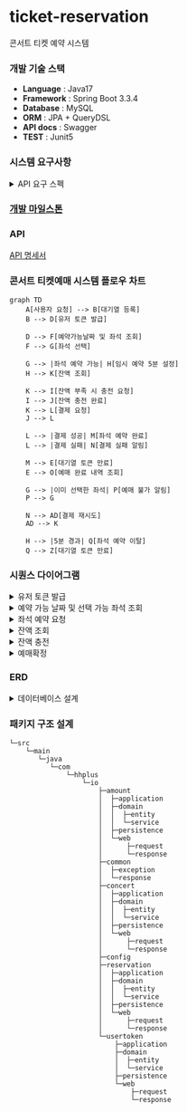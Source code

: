 # ticket-reservation
 콘서트 티켓 예약 시스템

### 개발 기술 스택
- **Language** : Java17
- **Framework** : Spring Boot 3.3.4
- **Database** : MySQL
- **ORM** : JPA + QueryDSL
- **API docs** : Swagger
- **TEST** : Junit5


### 시스템 요구사항
<details>
  <summary>API 요구 스펙</summary>

**1️⃣ `주요`유저 대기열 토큰 기능**

- 서비스를 이용할 토큰을 발급받는 API를 작성합니다.
- 토큰은 유저의 UUID 와 해당 유저의 대기열을 관리할 수 있는 정보 ( 대기 순서 or 잔여 시간 등 ) 를 포함합니다.
- 이후 모든 API 는 위 토큰을 이용해 대기열 검증을 통과해야 이용 가능합니다.

> 기본적으로 폴링으로 본인의 대기열을 확인한다고 가정하며, 다른 방안 또한 고려해보고 구현해 볼 수 있습니다.
>

**2️⃣ `기본` 예약 가능 날짜 / 좌석 API**

- 예약가능한 날짜와 해당 날짜의 좌석을 조회하는 API 를 각각 작성합니다.
- 예약 가능한 날짜 목록을 조회할 수 있습니다.
- 날짜 정보를 입력받아 예약가능한 좌석정보를 조회할 수 있습니다.

> 좌석 정보는 1 ~ 50 까지의 좌석번호로 관리됩니다.
>

3️⃣ **`주요` 좌석 예약 요청 API**

- 좌석 예약과 동시에 해당 좌석은 그 유저에게 약 5분간 임시 배정됩니다. ( 시간은 정책에 따라 자율적으로 정의합니다. )
- 날짜와 좌석 정보를 입력받아 좌석을 예약 처리하는 API 를 작성합니다.
- 만약 배정 시간 내에 결제가 완료되지 않는다면 좌석에 대한 임시 배정은 해제되어야 하며 임시배정 상태의 좌석에 대해 다른 사용자는 예약할 수 없어야 한다.

4️⃣ **`기본`**  **잔액 충전 / 조회 API**

- 결제에 사용될 금액을 API 를 통해 충전하는 API 를 작성합니다.
- 사용자 식별자 및 충전할 금액을 받아 잔액을 충전합니다.
- 사용자 식별자를 통해 해당 사용자의 잔액을 조회합니다.

5️⃣ **`주요` 결제 API**

- 결제 처리하고 결제 내역을 생성하는 API 를 작성합니다.
- 결제가 완료되면 해당 좌석의 소유권을 유저에게 배정하고 대기열 토큰을 만료시킵니다.
</details>

### [개발 마일스톤](https://github.com/users/maiorem/projects/2)

### API 
[API 명세서](https://docs.google.com/spreadsheets/d/1ClRDu49AR7M-U53IVL--cpwFlNVCGPH9BHyfGmiLfE0/edit?usp=sharing)



### 콘서트 티켓예매 시스템 플로우 차트
```mermaid
graph TD
    A[사용자 요청] --> B[대기열 등록]
    B --> D[유저 토큰 발급]
    
    D --> F[예약가능날짜 및 좌석 조회]
    F --> G[좌석 선택]
    
    G --> |좌석 예약 가능| H[임시 예약 5분 설정]
    H --> K[잔액 조회]
    
    K --> I[잔액 부족 시 충전 요청]
    I --> J[잔액 충전 완료]
    K --> L[결제 요청]
    J --> L
    
    L --> |결제 성공| M[좌석 예약 완료]
    L --> |결제 실패| N[결제 실패 알림]
    
    M --> E[대기열 토큰 만료]
    E --> O[예매 완료 내역 조회]
    
    G --> |이미 선택한 좌석| P[예매 불가 알림]
    P --> G
    
    N --> AD[결제 재시도]
    AD --> K

    H --> |5분 경과| Q[좌석 예약 이탈]
    Q --> Z[대기열 토큰 만료]
```


### 시퀀스 다이어그램 

<details>
  <summary>유저 토큰 발급</summary>

```mermaid
sequenceDiagram
    actor  User
    participant 유저토큰발급API
    participant Service
    participant DB

    %% 대기열 등록
    User->>유저토큰발급API: 유저 토큰 발급 요청
    유저토큰발급API->>Service: 사용자 정보 조회
    Service->>DB: 사용자 정보 조회
    DB-->>Service: 사용자 정보 반환
    
    Service->>DB: 토큰 및 대기열 순서 조회
    DB-->>Service: 토큰 및 대기열 순서 정보 반환
    Service-->>유저토큰발급API: 토큰 및 대기열 순서 정보 반환
    alt 기존토큰 존재하지 않으면
        유저토큰발급API->>Service:토큰 및 대기열 생성
        Service->>DB:토큰 및 대기열 생성
        DB-->>Service:토큰 및 대기열 순서 반환
        Service-->>유저토큰발급API:토큰 및 대기열 순서 반환
    end
    
    alt 대기가 종료됨
        유저토큰발급API->>Service: 유저 토큰 생성
        Service->>DB: 유저 토큰 생성
        DB-->>Service: 유저 토큰 발급 완료
        Service-->>유저토큰발급API: 유저 토큰 반환
        유저토큰발급API-->>User: 유저 토큰 반환
    end
```
</details>

<details>
  <summary>예약 가능 날짜 및 선택 가능 좌석 조회</summary>

```mermaid
sequenceDiagram
    actor User
    participant 예약가능날짜조회 API
    participant Service
    participant DB

    User->>예약가능날짜조회 API: 예약 가능 날짜 및 좌석 요청
    예약가능날짜조회 API->>Service: 콘서트 정보 조회
    Service->>DB: 콘서트 정보 조회 요청
    DB -->> Service:콘서트 정보 반환

    Service->>DB: 예약 가능 날짜 조회
    DB-->>Service: 예약 가능 날짜 반환
    Service->>DB: 날짜에 해당하는 예약가능좌석 요청
    DB-->>Service: 예약 가능 좌석 반환
    Service-->예약가능날짜조회 API:예약가능 날짜 및 좌석 정보 반환
    예약가능날짜조회 API-->>User: 예약 가능 날짜 및 좌석 정보 반환

```
</details>

<details>
  <summary>좌석 예약 요청</summary>

```mermaid
sequenceDiagram
    actor User
    participant 좌석예약API
    participant Service
    participant DB

    User->>좌석예약API: 선택한 날짜 및 좌석으로 예약 요청
    좌석예약API->>Service:예약 요청
    Service->>DB: 예약 시간 및 좌석 상태 업데이트
    DB-->>Service: 예약 시간 및 좌석 상태 반환
    Service-->>좌석예약API: 임시 예약 완료
    좌석예약API->>User: 임시 예약 완료 응답

```
</details>

<details>
  <summary>잔액 조회</summary>

```mermaid
sequenceDiagram
    actor User
    participant 잔액 조회 API
    participant Service
    participant DB

    %% 잔액 조회
    User->>잔액 조회 API: 결제 가능 금액 조회 요청
    잔액 조회 API->>Service: 사용자 잔액 조회
    Service->>DB: 잔액 정보 요청
    DB-->>Service: 잔액 정보 반환
    Service-->>잔액 조회 API: 잔액 정보 반환
    잔액 조회 API-->>User: 결제 가능 금액 반환

```
</details>

<details>
  <summary>잔액 충전</summary>

```mermaid
sequenceDiagram
    actor User
    participant 잔액충전API
    participant Service
    participant DB

    User->>잔액충전API: 잔액 충전 요청
    잔액충전API->>Service: 사용자 잔액 업데이트
    Service->>DB: 사용자 잔액 업데이트
    DB-->>Service: 업데이트 내역 반환
    Service-->>잔액충전API: 충전 내역 확인
    잔액충전API-->>User: 충전 내역 확인

```
</details>

<details>
  <summary>예매확정</summary>

```mermaid
sequenceDiagram
    actor User
    participant 예매확정API
    participant Service
    participant DB

    User->>예매확정API: 예매확정 처리 요청
    예매확정API->>Service: 예매 확정 정보 생성
    Service->>DB: 예매 확정 정보 생성
    DB-->>Service: 예매 정보 반환
    Service->>DB: 토큰 만료 업데이트 요청
    DB-->>Service: 토큰 상태 반환
    Service-->>예매확정API: 예매 정보 반환
    예매확정API-->>User: 예매 정보 반환

```
</details>



### ERD
<details>
  <summary>데이터베이스 설계</summary>

```mermaid
erDiagram
    user {
        BIGINT user_id PK
        VARCHAR username
        DATETIME created_at
        DATETIME updated_at
    }

    usertoken {
        BIGINT token_id PK
        BIGINT user_id FK
        VARCHAR token
        BOOLEAN is_active
        DATETIME token_expiry
        DATETIME created_at
        DATETIME updated_at
    }

    concert {
        BIGINT concert_id PK
        VARCHAR concert_name
        VARCHAR theater
        INT total_seats
        INT run_time
        DATETIME created_at
        DATETIME updated_at
    }

    concert_date {
        BIGINT concert_date_id PK
        BIGINT concert_id FK
        DATETIME concert_date
        INT available_seats
    }

    seat {
        BIGINT seat_id PK 
        BIGINT concert__id FK 
        BIGINT concert_date_id FK
        VARCHAR seat_number
        VARCHAR status
        INT ticket_price  
        DATETIME reservated_date
        DATETIME created_at
        DATETIME updated_at
    }

    waiting_queue {
        BIGINT queue_id PK
        BIGINT user_id FK
        INT sequence
        VARCHAR status
        DATETIME created_at
        DATETIME deleted_at
    }
    
    reservation {
        BIGINT reservation_id PK
        BIGINT user_id FK
        BIGINT concert_id FK
        BIGINT seat_id FK
        DATETIME reservation_date
        DATETIME created_at
        DATETIME updated_at
    }

    reservation_seat {
        BIGINT reservation_seat_id PK
        BIGINT reservation_id FK
        BIGINT user_id FK
        BIGINT seat_id FK
        DATETIME reservation_date
        DATETIME created_at
        DATETIME updated_at
    }

    amount {
        BIGINT amount_id PK
        BIGINT user_id FK
        BIGINT concert_id FK
        INT amount
        DATETIME payment_date
        DATETIME created_at
        DATETIME updated_at
    }


    user ||--o| usertoken : ""
    user ||--o{ amount : ""
    user ||--o| waiting_queue : ""
    user ||--o{ reservation : ""
    user ||--o{ reservation_seat : ""
    concert ||--o{ concert_date : ""
    concert ||--o{ seat : ""
    concert ||--o{ reservation : ""
    seat ||--o{ reservation : ""
    seat ||--o{ reservation_seat : ""
    concertDate ||--o{ seat : "" 
    concert ||--o{ amount : ""
    reservation ||--o{ reservation_seat : ""

``` 

#### user : 사용자 테이블
- username 사용자 이름

#### usertoken : 유저 토큰 테이블
- token 사용자 식별키
- is_active 토큰 활성화 여부
- token_expiry 토큰 만료 시간

#### concert : 콘서트 테이블
- concert_name 공연명
- theater 극장
- total_seat 전체 좌석 수
- start_at 시작날짜
- end_at 종료날짜

#### concert_date : 콘서트날짜 테이블
- concert_date 날짜
- available_seats 남은 좌석 수

#### seat : 좌석 테이블
- seat_number 좌석번호
- status 좌석 예약 상태
- ticket_price 티켓 가격
- reservated_date 예약일시

#### waitiing_queue : 대기열 테이블
- sequence 순서
- status 상태

#### reservation : 예약 테이블
- reservation_status 예약 상태
- reservation_date 예약일시

#### reservation_seat : 예약좌석 테이블

#### amount : 잔액 테이블
- amount 결제금액
- payment_date 결제일시


</details>

### 패키지 구조 설계
```
└─src
    └─main
       └─java
          └─com
              └─hhplus
                  └─io
                      ├─amount
                      │  ├─application
                      │  ├─domain
                      │  │  ├─entity
                      │  │  └─service
                      │  ├─persistence
                      │  └─web
                      │      ├─request
                      │      └─response
                      ├─common
                      │  ├─exception
                      │  └─response
                      ├─concert
                      │  ├─application
                      │  ├─domain
                      │  │  ├─entity
                      │  │  └─service
                      │  ├─persistence
                      │  └─web
                      │      ├─request
                      │      └─response
                      ├─config
                      ├─reservation
                      │  ├─application
                      │  ├─domain
                      │  │  ├─entity
                      │  │  └─service
                      │  ├─persistence
                      │  └─web
                      │      ├─request
                      │      └─response
                      └─usertoken
                          ├─application
                          ├─domain
                          │  ├─entity
                          │  └─service
                          ├─persistence
                          └─web
                              ├─request
                              └─response


```

